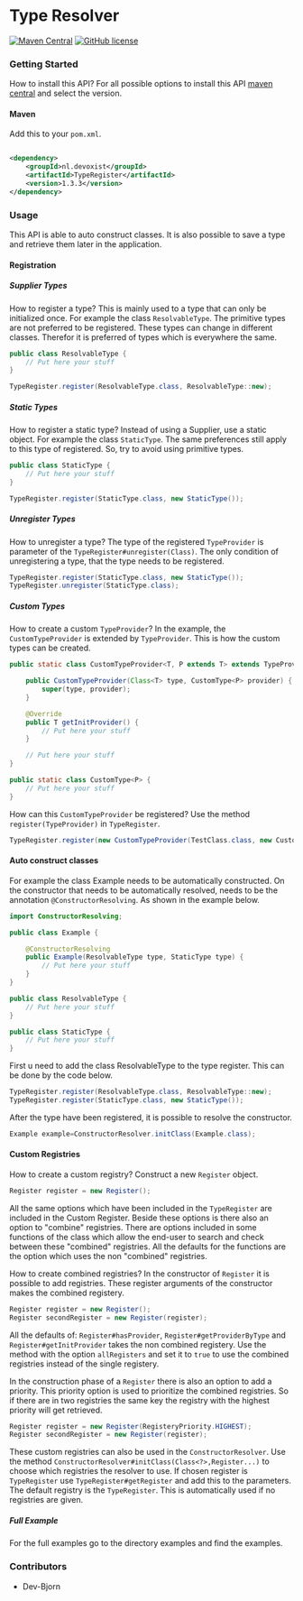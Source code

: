 # Type Resolver

[![Maven Central](https://img.shields.io/maven-central/v/nl.devoxist/TypeRegister.svg?label=Maven%20Central)](https://search.maven.org/search?q=g:%22nl.devoxist%22%20AND%20a:%22TypeRegister%22)
[![GitHub license](https://img.shields.io/github/license/Devoxist/TypeRegister)](https://github.com/Devoxist/TypeRegister/blob/master/LICENSE)

### Getting Started

How to install this API? For all possible options to install this API [maven
central](https://search.maven.org/artifact/nl.devoxist/TypeRegister) and select the version.

#### Maven

Add this to your `pom.xml`.

```xml

<dependency>
    <groupId>nl.devoxist</groupId>
    <artifactId>TypeRegister</artifactId>
    <version>1.3.3</version>
</dependency>
```

### Usage

This API is able to auto construct classes. It is also possible to save a type and retrieve them later in the
application.

#### Registration

##### Supplier Types

How to register a type? This is mainly used to a type that can only be initialized once. For example the
class `ResolvableType`. The primitive types are not preferred to be registered. These types can change in different
classes. Therefor it is preferred of types which is everywhere the same.

```java
public class ResolvableType {
    // Put here your stuff
}
```

```java 
TypeRegister.register(ResolvableType.class, ResolvableType::new);
```

##### Static Types

How to register a static type? Instead of using a Supplier, use a static object. For example
the class `StaticType`. The same preferences still apply to this type of registered. So,
try to avoid using primitive types.

```java
public class StaticType {
    // Put here your stuff
}
```

```java 
TypeRegister.register(StaticType.class, new StaticType());
```

##### Unregister Types

How to unregister a type? The type of the registered `TypeProvider` is parameter of
the `TypeRegister#unregister(Class)`. The only condition of unregistering a type, that the type needs to be registered.

```java 
TypeRegister.register(StaticType.class, new StaticType());
TypeRegister.unregister(StaticType.class);
```

##### Custom Types

How to create a custom `TypeProvider`? In the example, the `CustomTypeProvider` is extended by `TypeProvider`. This is
how the custom types can be created.

```java 
public static class CustomTypeProvider<T, P extends T> extends TypeProvider<T, CustomType<P>> {

    public CustomTypeProvider(Class<T> type, CustomType<P> provider) {
        super(type, provider);
    }

    @Override
    public T getInitProvider() {
        // Put here your stuff
    }

    // Put here your stuff
}

public static class CustomType<P> {
    // Put here your stuff
}
```

How can this `CustomTypeProvider` be registered? Use the method `register(TypeProvider)` in `TypeRegister`.

```java
TypeRegister.register(new CustomTypeProvider(TestClass.class, new CustomType<TestClass>()));
```

#### Auto construct classes

For example the class Example needs to be automatically constructed. On the constructor that needs to be automatically
resolved, needs to be the annotation `@ConstructorResolving`. As shown in the example below.

```java
import ConstructorResolving;

public class Example {

    @ConstructorResolving
    public Example(ResolvableType type, StaticType type) {
        // Put here your stuff
    }
}
```

```java
public class ResolvableType {
    // Put here your stuff
}
```

```java
public class StaticType {
    // Put here your stuff
}
```

First u need to add the class ResolvableType to the type register. This can be done by the code below.

```java 
TypeRegister.register(ResolvableType.class, ResolvableType::new);
TypeRegister.register(StaticType.class, new StaticType());
```

After the type have been registered, it is possible to resolve the constructor.

```java 
Example example=ConstructorResolver.initClass(Example.class);
```

#### Custom Registries

How to create a custom registry? Construct a new `Register` object.

```java
Register register = new Register();
```

All the same options which have been included in the `TypeRegister` are included in the Custom Register. Beside these
options is there also an option to "combine" registries. There are options included in some functions of the class which
allow the end-user to search and check between these "combined" registries. All the defaults for the functions are the
option which uses the non "combined" registries.

How to create combined registries? In the constructor of `Register` it is possible to add registries. These register
arguments of the constructor makes the combined registery.

```java
Register register = new Register();
Register secondRegister = new Register(register);
```

All the defaults of: `Register#hasProvider`, `Register#getProviderByType` and `Register#getInitProvider` takes the non
combined registery. Use the method with the option `allRegisters` and set it to `true` to use the combined registries
instead of the single registery.

In the construction phase of a `Register` there is also an option to add a priority. This priority option is used to
prioritize the combined registries. So if there are in two registries the same key the registry with the highest
priority will get retrieved.

```java
Register register = new Register(RegisteryPriority.HIGHEST);
Register secondRegister = new Register(register);
```

These custom registries can also be used in the `ConstructorResolver`. Use the
method `ConstructorResolver#initClass(Class<?>,Register...)` to choose which registries the resolver to use. If chosen
register is `TypeRegister` use `TypeRegister#getRegister` and add this to the parameters. The default registry is
the `TypeRegister`. This is automatically used if no registries are given.

##### Full Example

For the full examples go to the directory examples and find the examples.

### Contributors

+ Dev-Bjorn
